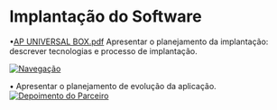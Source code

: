# Implantação do Software


•[AP UNIVERSAL BOX.pdf](https://github.com/user-attachments/files/15949154/AP.UNIVERSAL.BOX.pdf)
	Apresentar o planejamento da implantação: descrever tecnologias e processo de implantação.


[![Navegação](https://img.youtube.com/vi/00eRDLuH9Pw/maxresdefault.jpg)](https://www.youtube.com/watch?v=00eRDLuH9Pw)


•	Apresentar o planejamento de evolução da aplicação.
[![Depoimento do Parceiro](https://img.youtube.com/vi/ZFhWBxpFiSo/maxresdefault.jpg)](https://www.youtube.com/watch?v=ZFhWBxpFiSo)
